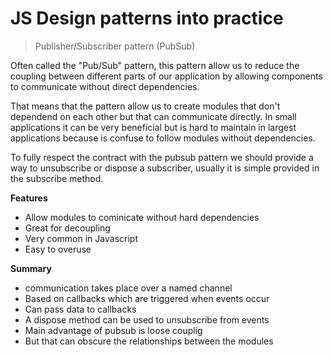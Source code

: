 # JS Design patterns into practice

> Publisher/Subscriber pattern (PubSub)

Often called the "Pub/Sub" pattern, this pattern allow us to reduce the coupling between different parts of our application by allowing components to communicate without direct dependencies.

That means that the pattern allow us to create modules that don't dependend on each other but that can communicate directly. 
In small applications it can be very beneficial but is hard to maintain in largest applications because is confuse to follow modules without dependencies.

To fully respect the contract with the pubsub pattern we should provide a way to unsubscribe or dispose a subscriber, usually it is simple provided in the subscribe method.

**Features**

* Allow modules to cominicate without hard dependencies
* Great for decoupling
* Very common in Javascript
* Easy to overuse


**Summary**

* communication takes place over a named channel
* Based on callbacks which are triggered when events occur
* Can pass data to callbacks
* A dispose method can be used to unsubscribe from events
* Main advantage of pubsub is loose couplig
* But that can obscure the relationships between the modules

